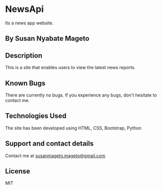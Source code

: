 # NewsApi
Its a news app website.
## By **Susan Nyabate Mageto**
## Description
This is a site that enables users to view the latest news reports.
## Known Bugs
There are currently no bugs. If you experience any bugs, don't hesitate to contact me.
## Technologies Used
The site has been developed using HTML, CSS, Bootstrap, Python 
## Support and contact details
Contact me at susanmageto.mageto@gmail.com
## License
MIT
